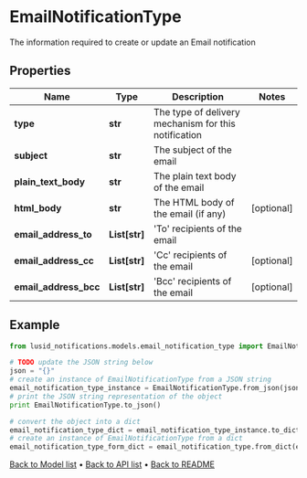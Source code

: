 # EmailNotificationType

The information required to create or update an Email notification

## Properties
Name | Type | Description | Notes
------------ | ------------- | ------------- | -------------
**type** | **str** | The type of delivery mechanism for this notification | 
**subject** | **str** | The subject of the email | 
**plain_text_body** | **str** | The plain text body of the email | 
**html_body** | **str** | The HTML body of the email (if any) | [optional] 
**email_address_to** | **List[str]** | &#39;To&#39; recipients of the email | 
**email_address_cc** | **List[str]** | &#39;Cc&#39; recipients of the email | [optional] 
**email_address_bcc** | **List[str]** | &#39;Bcc&#39; recipients of the email | [optional] 

## Example

```python
from lusid_notifications.models.email_notification_type import EmailNotificationType

# TODO update the JSON string below
json = "{}"
# create an instance of EmailNotificationType from a JSON string
email_notification_type_instance = EmailNotificationType.from_json(json)
# print the JSON string representation of the object
print EmailNotificationType.to_json()

# convert the object into a dict
email_notification_type_dict = email_notification_type_instance.to_dict()
# create an instance of EmailNotificationType from a dict
email_notification_type_form_dict = email_notification_type.from_dict(email_notification_type_dict)
```
[Back to Model list](../README.md#documentation-for-models) &#8226; [Back to API list](../README.md#documentation-for-api-endpoints) &#8226; [Back to README](../README.md)


